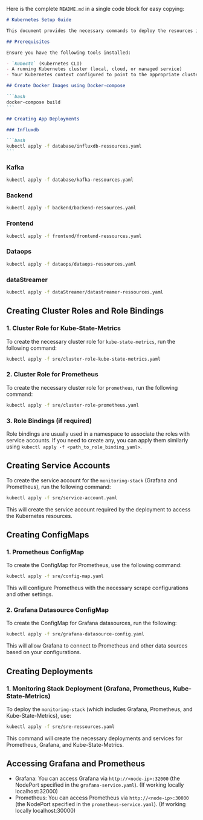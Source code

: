 Here is the complete `README.md` in a single code block for easy copying:

````markdown
# Kubernetes Setup Guide

This document provides the necessary commands to deploy the resources in the Kubernetes cluster using the YAML configurations provided in the project directory.

## Prerequisites

Ensure you have the following tools installed:

- `kubectl` (Kubernetes CLI)
- A running Kubernetes cluster (local, cloud, or managed service)
- Your Kubernetes context configured to point to the appropriate cluster

## Create Docker Images using Docker-compose

```bash
docker-compose build
```

## Creating App Deployments

### Influxdb

```bash
kubectl apply -f database/influxdb-ressources.yaml
```
````

### Kafka

```bash
kubectl apply -f database/kafka-ressources.yaml
```

### Backend

```bash
kubectl apply -f backend/backend-ressources.yaml
```

### Frontend

```bash
kubectl apply -f frontend/frontend-ressources.yaml
```

### Dataops

```bash
kubectl apply -f dataops/dataops-ressources.yaml
```

### dataStreamer

```bash
kubectl apply -f dataStreamer/datastreamer-ressources.yaml
```

## Creating Cluster Roles and Role Bindings

### 1. Cluster Role for Kube-State-Metrics

To create the necessary cluster role for `kube-state-metrics`, run the following command:

```bash
kubectl apply -f sre/cluster-role-kube-state-metrics.yaml
```

### 2. Cluster Role for Prometheus

To create the necessary cluster role for `prometheus`, run the following command:

```bash
kubectl apply -f sre/cluster-role-prometheus.yaml
```

### 3. Role Bindings (if required)

Role bindings are usually used in a namespace to associate the roles with service accounts. If you need to create any, you can apply them similarly using `kubectl apply -f <path_to_role_binding_yaml>`.

## Creating Service Accounts

To create the service account for the `monitoring-stack` (Grafana and Prometheus), run the following command:

```bash
kubectl apply -f sre/service-account.yaml
```

This will create the service account required by the deployment to access the Kubernetes resources.

## Creating ConfigMaps

### 1. Prometheus ConfigMap

To create the ConfigMap for Prometheus, use the following command:

```bash
kubectl apply -f sre/config-map.yaml
```

This will configure Prometheus with the necessary scrape configurations and other settings.

### 2. Grafana Datasource ConfigMap

To create the ConfigMap for Grafana datasources, run the following:

```bash
kubectl apply -f sre/grafana-datasource-config.yaml
```

This will allow Grafana to connect to Prometheus and other data sources based on your configurations.

## Creating Deployments

### 1. Monitoring Stack Deployment (Grafana, Prometheus, Kube-State-Metrics)

To deploy the `monitoring-stack` (which includes Grafana, Prometheus, and Kube-State-Metrics), use:

```bash
kubectl apply -f sre/sre-ressources.yaml
```

This command will create the necessary deployments and services for Prometheus, Grafana, and Kube-State-Metrics.

## Accessing Grafana and Prometheus

- Grafana: You can access Grafana via `http://<node-ip>:32000` (the NodePort specified in the `grafana-service.yaml`). (If working locally localhost:32000)
- Prometheus: You can access Prometheus via `http://<node-ip>:30000` (the NodePort specified in the `prometheus-service.yaml`). (If working locally localhost:30000)
